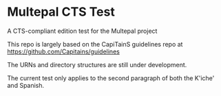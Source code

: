 # Multepal CTS Test
A CTS-compliant edition test for the Multepal project

This repo is largely based on the CapiTainS guidelines repo at https://github.com/Capitains/guidelines

The URNs and directory structures are still under development.

The current test only applies to the second paragraph of both the K'iche' and Spanish.
